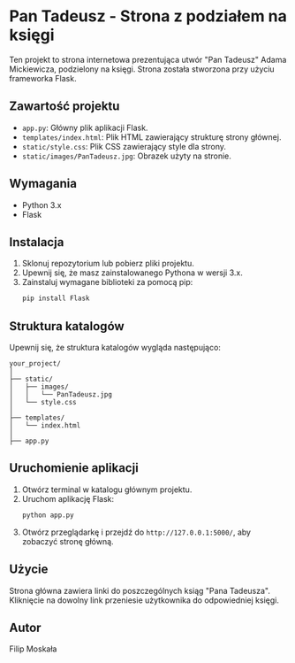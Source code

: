 
# Pan Tadeusz - Strona z podziałem na księgi

Ten projekt to strona internetowa prezentująca utwór "Pan Tadeusz" Adama Mickiewicza, podzielony na księgi. Strona została stworzona przy użyciu frameworka Flask.

## Zawartość projektu

- `app.py`: Główny plik aplikacji Flask.
- `templates/index.html`: Plik HTML zawierający strukturę strony głównej.
- `static/style.css`: Plik CSS zawierający style dla strony.
- `static/images/PanTadeusz.jpg`: Obrazek użyty na stronie.

## Wymagania

- Python 3.x
- Flask

## Instalacja

1. Sklonuj repozytorium lub pobierz pliki projektu.
2. Upewnij się, że masz zainstalowanego Pythona w wersji 3.x.
3. Zainstaluj wymagane biblioteki za pomocą pip:
    ```bash
    pip install Flask
    ```

## Struktura katalogów

Upewnij się, że struktura katalogów wygląda następująco:

```
your_project/
│
├── static/
│   ├── images/
│   │   └── PanTadeusz.jpg
│   └── style.css
│
├── templates/
│   └── index.html
│
├── app.py
```

## Uruchomienie aplikacji

1. Otwórz terminal w katalogu głównym projektu.
2. Uruchom aplikację Flask:
    ```bash
    python app.py
    ```
3. Otwórz przeglądarkę i przejdź do `http://127.0.0.1:5000/`, aby zobaczyć stronę główną.

## Użycie

Strona główna zawiera linki do poszczególnych ksiąg "Pana Tadeusza". Kliknięcie na dowolny link przeniesie użytkownika do odpowiedniej księgi.

## Autor

Filip Moskała

